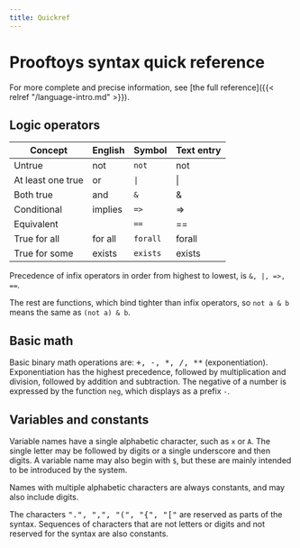 ```yaml
---
title: Quickref
---
```


# Prooftoys syntax quick reference

For more complete and precise information, see
[the full reference]({{< relref "/language-intro.md" >}}).

## Logic operators

| Concept           | English | Symbol        | Text entry |
| -----             | ------- | --------      | --------   |
| Untrue            | not     | `not`    | not        |
| At least one true | or      | `\|`     | \|         |
| Both true         | and     | `&`      | &          |
| Conditional       | implies | `=>`     | =>         |
| Equivalent        |         | `==`     | ==         |
| True for all      | for all | `forall` | forall     |
| True for some     | exists  | `exists` | exists     |

Precedence of infix operators in order from highest to lowest,
is `&, |, =>, ==`.

The rest are functions, which bind tighter than
infix operators, so `not a & b` means the same as `(not a) & b`.

## Basic math

Basic binary math operations are: <tt>+, -, *, /,
**</tt> (exponentiation). Exponentiation has the highest precedence,
followed by multiplication and division, followed by addition and
subtraction.  The negative of a number is expressed by the function
`neg`, which displays as a prefix `-`.

## Variables and constants

Variable names have a single alphabetic character, such as `x` or `A`.
The single letter may be followed by digits or a single underscore and
then digits.  A variable name may also begin with `$`, but these are
mainly intended to be introduced by the system.

Names with multiple alphabetic characters are always constants, and
may also include digits.

The characters <tt>".", ",", "(", "{", "["</tt> are reserved as parts
of the syntax. Sequences of characters that are not letters or digits
and not reserved for the syntax are also constants.

